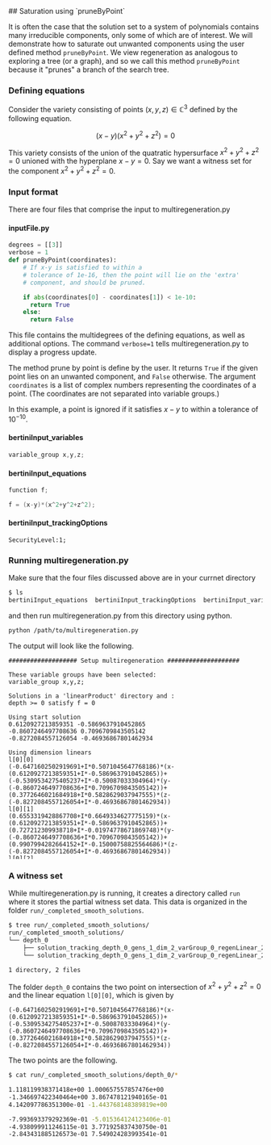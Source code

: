 <link rel="stylesheet" href="modest.css">
<style>
pre, code, pre code {
  max-height: 400px;
}
</style>
## Saturation using `pruneByPoint`

It is often the case that the solution set to a system of polynomials 
contains many irreducible components, only some of which are of 
interest. We will demonstrate how to saturate out unwanted components 
using the user defined method `pruneByPoint`. We view regeneration as 
analogous to exploring a tree (or a graph), and so we call this method 
`pruneByPoint` because it "prunes" a branch of the search tree.

### Defining equations

Consider the variety consisting of points $(x,y,z) \in \mathbb{C}^3$ 
defined by the following equation.

$$
(x-y)(x^2+y^2+z^2) = 0
$$

This variety consists of the union of the quatratic hypersurface $x^2 + 
y^2 + z^2 = 0$ unioned with the hyperplane $x - y = 0$. Say we want a 
witness set for the component $x^2 + y^2 + z^2 = 0$.


### Input format

There are four files that comprise the input to multiregeneration.py

#### inputFile.py
```python
degrees = [[3]]
verbose = 1
def pruneByPoint(coordinates):
    # If x-y is satisfied to within a 
    # tolerance of 1e-16, then the point will lie on the 'extra' 
    # component, and should be pruned.

    if abs(coordinates[0] - coordinates[1]) < 1e-10:
      return True
    else:
      return False
```
This file contains the multidegrees of the defining equations, as well 
as additional options. The command `verbose=1` tells 
multiregeneration.py to display a progress update.

The method prune by point is define by the user. It returns `True` if 
the given point lies on an unwanted component, and `False` otherwise. The 
argument `coordinates` is a list of complex numbers representing the 
coordinates of a point. (The coordinates are not separated into variable 
groups.)

In this example, a point is ignored if it satisfies $x-y$ to within a 
tolerance of $10^{-10}$.

#### bertiniInput_variables
```c
variable_group x,y,z;
```
#### bertiniInput_equations
```c
function f;

f = (x-y)*(x^2+y^2+z^2);
```
#### bertiniInput_trackingOptions
```
SecurityLevel:1;
```

### Running multiregeneration.py

Make sure that the four files discussed above are in your currnet 
directory
```bash
$ ls
bertiniInput_equations  bertiniInput_trackingOptions  bertiniInput_variables  inputFile.py
```
and then run multiregeneration.py from this directory using python.
```bash
python /path/to/multiregeneration.py
```
The output will look like the following.
```
################### Setup multiregeneration ####################

These variable groups have been selected:
variable_group x,y,z;

Solutions in a 'linearProduct' directory and :
depth >= 0 satisfy f = 0

Using start solution
0.6120927213859351 -0.5869637910452865
-0.8607246497708636 0.7096709843505142
-0.8272084557126054 -0.46936867801462934

Using dimension linears
l[0][0]
(-0.6471602502919691+I*0.5071045647768186)*(x-(0.6120927213859351+I*-0.5869637910452865))+(-0.5309534275405237+I*-0.50087033304964)*(y-(-0.8607246497708636+I*0.7096709843505142))+(0.3772646021684918+I*0.5828629037947555)*(z-(-0.8272084557126054+I*-0.46936867801462934))
l[0][1]
(0.6553319428867708+I*0.6649334627775159)*(x-(0.6120927213859351+I*-0.5869637910452865))+(0.727212309938718+I*-0.01974778671869748)*(y-(-0.8607246497708636+I*0.7096709843505142))+(0.9907994282664152+I*-0.15000758825564686)*(z-(-0.8272084557126054+I*-0.46936867801462934))
l[0][2]
(0.7675992402950649+I*-0.9523561146406823)*(x-(0.6120927213859351+I*-0.5869637910452865))+(-0.812106499408902+I*-0.15019996401193203)*(y-(-0.8607246497708636+I*0.7096709843505142))+(-0.4762638471788807+I*0.6362395115493127)*(z-(-0.8272084557126054+I*-0.46936867801462934))

Using degree linears
(0.7484343864286713 + I*0.20560733080317384)*x+(0.05786272496663569 + I*-0.7297141882194789)*y+(-0.5264264093202347 + I*0.5004725272934674)*z+(-0.09996080108868188 + I*-0.4977578334107029)
(-0.6136894131874964 + I*0.3922392934058119)*x+(-0.3627223102823678 + I*-0.26351112776642216)*y+(-0.8867477648805304 + I*-0.46531779773254645)*z+(0.25293373596067803 + I*0.482756340542549)
(0.9593195816133797 + I*0.15079789618455264)*x+(0.41571519810905455 + I*-0.34399114180762447)*y+(0.5322858829208867 + I*0.918933498830794)*z+(-0.9519440019221193 + I*0.5761361010052006)
exploring tree in order depthFirst

################### Starting multiregeneration ####################

PROGRESS
Depth 0: 2

----------------------------------------------------------------
| # smooth isolated solutions  | # of general linear equations |
| found                        | added with variables in group |
----------------------------------------------------------------
                               | 0
----------------------------------------------------------------
  2                              2  
Done.
```

### A witness set
While multiregeneration.py is running, it creates a directory called 
`run` where it stores the partial witness set data. This data is 
organized in the folder `run/_completed_smooth_solutions`.
```bash
$ tree run/_completed_smooth_solutions/
run/_completed_smooth_solutions/
└── depth_0
    ├── solution_tracking_depth_0_gens_1_dim_2_varGroup_0_regenLinear_2_pointId_164244926985_420259138669
    └── solution_tracking_depth_0_gens_1_dim_2_varGroup_0_regenLinear_2_pointId_164244926985_467325455839

1 directory, 2 files
```

The folder `depth_0` contains the two point on intersection of 
$x^2+y^2+z^2 = 0$ and the 
linear equation `l[0][0]`, which is given by
```
(-0.6471602502919691+I*0.5071045647768186)*(x-(0.6120927213859351+I*-0.5869637910452865))+(-0.5309534275405237+I*-0.50087033304964)*(y-(-0.8607246497708636+I*0.7096709843505142))+(0.3772646021684918+I*0.5828629037947555)*(z-(-0.8272084557126054+I*-0.46936867801462934))
```
The two points are the following.
```bash 
$ cat run/_completed_smooth_solutions/depth_0/*

1.118119938371418e+00 1.000657557857476e+00
-1.346697422340464e+00 3.867478121940165e-01
4.142097786351300e-01 -1.443768148389819e+00

-7.993693379292369e-01 -5.015364124123406e-01
-4.938099911246115e-01 3.771925837430750e-01
-2.843431885126573e-01 7.549024283993541e-01
```
